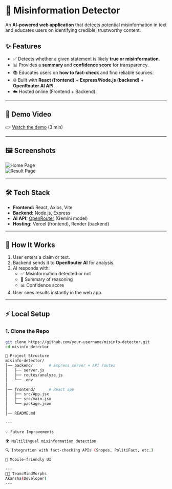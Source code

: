 # 🚀 Misinformation Detector

An **AI-powered web application** that detects potential misinformation in text and educates users on identifying credible, trustworthy content.

## ✨ Features
- ✅ Detects whether a given statement is likely **true or misinformation**.  
- 📊 Provides a **summary** and **confidence score** for transparency.  
- 📚 Educates users on **how to fact-check** and find reliable sources.  
- 🌐 Built with **React (frontend)** + **Express/Node.js (backend)** + **OpenRouter AI API**.  
- ☁️ Hosted online (Frontend + Backend).  

---

## 🎥 Demo Video
👉 [Watch the demo](https://drive.google.com/your-demo-link-here) (3 min)

---

## 🖼️ Screenshots
![Home Page](./screenshots/home.png)  
![Result Page](./screenshots/result.png)  

---

## 🛠️ Tech Stack
- **Frontend:** React, Axios, Vite  
- **Backend:** Node.js, Express  
- **AI API:** [OpenRouter](https://openrouter.ai/) (Gemini model)  
- **Hosting:** Vercel (frontend), Render (backend)  

---

## 🚀 How It Works
1. User enters a claim or text.  
2. Backend sends it to **OpenRouter AI** for analysis.  
3. AI responds with:  
   - ✅ Misinformation detected or not  
   - 📝 Summary of reasoning  
   - 📊 Confidence score  
4. User sees results instantly in the web app.  

---

## ⚡ Local Setup

### 1. Clone the Repo
```bash
git clone https://github.com/your-username/misinfo-detector.git
cd misinfo-detector

📌 Project Structure
misinfo-detector/
│── backend/       # Express server + API routes
│   ├── server.js
│   ├── routes/analyze.js
│   └── .env
│
│── frontend/      # React app
│   ├── src/App.jsx
│   ├── src/main.jsx
│   └── package.json
│
│── README.md

---

💡 Future Improvements

🌍 Multilingual misinformation detection

🔍 Integration with fact-checking APIs (Snopes, PolitiFact, etc.)

📱 Mobile-friendly UI

---
👨‍💻 Team:MindMorphs
Akansha(Developer)
---

